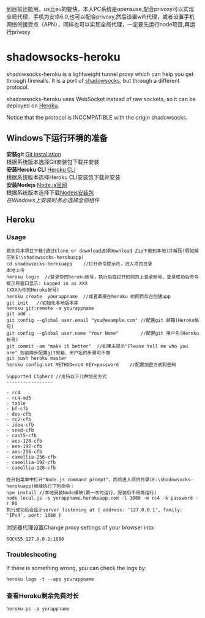 到目前还能用，us比eu的要快，本人PC系统是opensuse,配合privoxy可以实现全局代理，手机为安卓6.0,也可以配合privoxy,然后设置wifi代理，或者设置手机网络的接受点（APN），同样也可以实现全局代理，一定要先运行node项目,再运行privoxy.

shadowsocks-heroku
==================

shadowsocks-heroku is a lightweight tunnel proxy which can help you get through firewalls. It is a port of [shadowsocks](https://github.com/clowwindy/shadowsocks), but through a different protocol.

shadowsocks-heroku uses WebSocket instead of raw sockets, so it can be deployed on [Heroku](https://www.heroku.com/).

Notice that the protocol is INCOMPATIBLE with the origin shadowsocks.

## Windows下运行环境的准备
**安装git** [Git installation](https://git-scm.com/book/en/v2/Getting-Started-Installing-Git)  
  根据系统版本选择Git安装包下载并安装  
**安装Heroku CLI** [Heroku CLI](https://devcenter.heroku.com/articles/heroku-cli)  
  根据系统版本选择Heroku CLI安装包下载并安装  
**安装Nodejs**  [Node.js官网](https://nodejs.org/)  
  根据系统版本选择下载[Nodejs安装包](https://nodejs.org/en/download/)  
	*在Windows上安装时务必选择全部组件*  
	

Heroku
------

### Usage

```
首先将本项目下载(通过Clone or download选择Download Zip下载到本地)并解压(假如解压到E:\shadowsocks-herokuapp)
cd shadowsocks-herokuapp    //打开命令提示符，进入项目目录
本地上传
heroku login  //登录你的heroku账号，执行后在打开的网页上登录帐号，登录成功后命令提示符窗口显示: Logged in as XXX
(XXX为你的Heroku帐号)  
heroku create  yourappname  //或者直接在heroku 的网页后台创建app
git init   //初始化本地版本库
heroku git:remote -a yourappname
git add .
git config --global user.email "you@example.com" //配置git 邮箱(Heroku帐号)
git config --global user.name "Your Name"        //配置git 用户名(Heroku帐号)
git commit -am "make it better"  //如果未提示"Please tell me who you are" 则前两步配置git邮箱、用户名的步骤可不做
git push heroku master
heroku config:set METHOD=rc4 KEY=password    //配置加密方式和密码

Supported Ciphers //支持以下几种加密方式
-----------------

- rc4
- rc4-md5
- table
- bf-cfb
- des-cfb
- rc2-cfb
- idea-cfb
- seed-cfb
- cast5-cfb
- aes-128-cfb
- aes-192-cfb
- aes-256-cfb
- camellia-256-cfb
- camellia-192-cfb
- camellia-128-cfb

在开始菜单中打开"Node.js command prompt"，而后进入项目目录(E:\shadowsocks-herokuapp)继续执行下列命令：
npm install //本地安装Node模块(第一次时运行，安装后不用再运行)
node local.js -s yorappname.herokuapp.com -l 1080 -m rc4 -k password -r 80
执行成功后会显示server listening at { address: '127.0.0.1', family: 'IPv4', port: 1080 }
```

浏览器代理设置Change proxy settings of your browser into:

```
SOCKS5 127.0.0.1:1080
```

### Troubleshooting

If there is something wrong, you can check the logs by:

```
heroku logs -t --app yourappname
```

### 查看Heroku剩余免费时长

```
heroku ps -a yorappname
```
